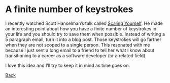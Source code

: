 # A finite number of keystrokes

I recently watched Scott Hanselman’s talk called [Scaling
Yourself](https://www.youtube.com/watch?v=FS1mnISoG7U). He made an
interesting point about how you have a finite number of keystrokes in your life
and you should try to save them when possible. Instead of writing a 5 paragraph
email, turn it into a blog post. Those keystrokes will go farther when they are
not scoped to a single person. This resonated with me because I just sent a long
email to a friend to tell her what I know about transitioning to a career as a
software developer (or a related field).

I love this idea and I’ll try to keep it in mind as time goes on.

[Back](/index.md)
